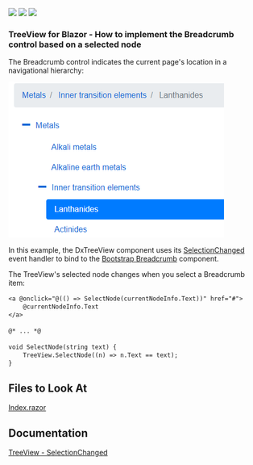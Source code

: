 <!-- default badges list -->
![](https://img.shields.io/endpoint?url=https://codecentral.devexpress.com/api/v1/VersionRange/230153384/20.2.5%2B)
[![](https://img.shields.io/badge/Open_in_DevExpress_Support_Center-FF7200?style=flat-square&logo=DevExpress&logoColor=white)](https://supportcenter.devexpress.com/ticket/details/T848395)
[![](https://img.shields.io/badge/📖_How_to_use_DevExpress_Examples-e9f6fc?style=flat-square)](https://docs.devexpress.com/GeneralInformation/403183)
<!-- default badges end -->

### TreeView for Blazor - How to implement the Breadcrumb control based on a selected node 

The Breadcrumb control indicates the current page's location in a navigational hierarchy:

![TreeView as Breadcrumb](/TreeView.png)

In this example, the DxTreeView component uses its [SelectionChanged](https://docs.devexpress.com/Blazor/DevExpress.Blazor.DxTreeView.SelectionChanged) event handler to bind to the [Bootstrap Breadcrumb](https://getbootstrap.com/docs/4.0/components/breadcrumb/) component.

The TreeView's selected node changes when you select a Breadcrumb item:
```
<a @onclick="@(() => SelectNode(currentNodeInfo.Text))" href="#">
    @currentNodeInfo.Text
</a>

@* ... *@

void SelectNode(string text) {
    TreeView.SelectNode((n) => n.Text == text);
}
```

<!-- default file list -->
## Files to Look At

[Index.razor](./CS/TreeViewBreadcrumbs/Pages/Index.razor)
<!-- default file list end -->

## Documentation

[TreeView - SelectionChanged](https://docs.devexpress.com/Blazor/DevExpress.Blazor.DxTreeView.SelectionChanged)